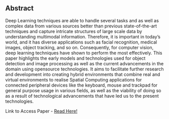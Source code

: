 ## Abstract

Deep Learning techniques are able to handle several tasks and as well as complex data from various sources better than previous state-of-the-art techniques and capture intricate structures of large scale data by understanding multimodal information. Therefore, it is important in today’s world, and it has diverse applications such as facial recognition, medical images, object tracking, and so on. Consequently, for computer vision, deep learning techniques have shown to perform the most effectively. This paper highlights the early models and technologies used for object detection and image
processing as well as the current advancements in the domain using opensource technologies. It aims to facilitate further research and development into creating hybrid environments that combine real and virtual environments to realise Spatial Computing applications for connected peripheral devices like the keyboard, mouse and trackpad for general purpose usage in
various fields, as well as the viability of doing so as a result of technological advancements that have led us to the present technologies.

Link to Access Paper - [Read Here!](https://digitalxplore.org/proceeding.php?pid=1345)

